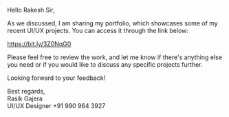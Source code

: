 Hello Rakesh Sir,

As we discussed, I am sharing my portfolio, which showcases some of my recent UI/UX projects. You can access it through the link below:

https://bit.ly/3Z0NqG0

Please feel free to review the work, and let me know if there's anything else you need or if you would like to discuss any specific projects further.

Looking forward to your feedback!

Best regards,  
Rasik Gajera  
UI/UX Designer
+91 990 964 3927